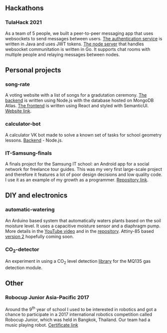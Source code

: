 ## Hackathons
### TulaHack 2021
As a team of 5 people, we built a peer-to-peer messaging app that uses websockets to send messages between users. [The authentication service](https://github.com/Big-Kotik/p2p-chat-backend) is written in Java and uses JWT tokens. [The node server](https://github.com/Big-Kotik/p2p-ws-network) that handles websocket communitation is written in Go. It supports chat rooms with multiple people and relaying messages between nodes.
## Personal projects
### song-rate
A voting website with a list of songs for a gradutation ceremony. [The backend](https://github.com/bfrolikov/song-rate) is written using Node.js with the database hosted on MongoDB Atlas. [The frontend](https://github.com/bfrolikov/song-rate-frontend) is written using React and styled with SemanticUI. [Website link](https://song-rate.herokuapp.com/).
### calculator-bot
A calculator VK bot made to solve a known set of tasks for school geometry lessons. [Backend](https://github.com/bfrolikov/calculator-bot) - Node.js.
### IT-Samsung-finals
A finals project for the Samsung IT school: an Android app for a social network for freelance tour guides. This was my very first large-scale project and therefore it features a lot of poor design decisions and low quality code. I use it as an example of my growth as a programmer. [Repository link](https://github.com/bfrolikov/IT-Samsung-finals).
## DIY and electronics
### automatic-watering
An Arduino based system that automatically waters plants based on the soil moisture level. It uses a capacitive moisture sensor and a diaphragm pump. More details in the [YouTube video](https://youtu.be/GPbA5ufYR2Q) and in the [repository](https://github.com/bfrolikov/automatic-watering). Attiny-85 based [version 2](https://easyeda.com/editor#id=|8ab5f8ef05ec47ddb18944865dc3412f|2cdea431182140679714265d43e7cc74) hopefully coming soon.
### CO<sub>2</sub>-detector
An experiment in using a CO<sub>2</sub> level detection [library](https://github.com/GeorgK/MQ135) for the MQ135 gas detection module.
## Other
### Robocup Junior Asia-Pacific 2017
Around the 9<sup>th</sup> year of school I used to be interested in robotics and got a chance to participate in a 2017 international robotics competition called Robocup Junior, which was held in Bangkok, Thailand. Our team had a music playing robot. [Certificate link](https://drive.google.com/file/d/12XqY4EitE4ZOapDFky_Ec3vO3favfuaQ/view?usp=sharing)

